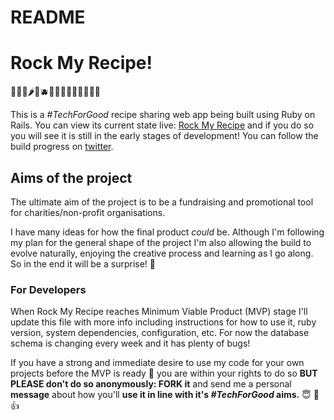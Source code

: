 # README

# Rock My Recipe!
🥦🧅🥒🌶️🥗🫐🍇🥬🧄🥙🥝🧆🍉🥑🌽

This is a *#TechForGood* recipe sharing web app being built using Ruby on Rails. You can view its current state live: [Rock My Recipe](https://www.rockmyrecipe.com) and if you do so you will see it is still in the early stages of development! You can follow the build progress on [twitter](https://twitter.com/rockmyrecipe).

## Aims of the project

The ultimate aim of the project is to be a fundraising and promotional tool for charities/non-profit organisations. 

I have many ideas for how the final product *could* be. Although I'm following my plan for the general shape of the project I'm also allowing the build to evolve naturally, enjoying the creative process and learning as I go along. So in the end it will be a surprise! 🤪

### For Developers

When Rock My Recipe reaches Minimum Viable Product (MVP) stage I'll update this file with more info including instructions for how to use it, ruby version, system dependencies, configuration, etc. For now the database schema is changing every week and it has plenty of bugs!

If you have a strong and immediate desire to use my code for your own projects before the MVP is ready 🤨 you are within your rights to do so **BUT PLEASE don't do so anonymously: FORK it** and send me a personal **message** about how you'll **use it in line with it's *#TechForGood* aims.** 😇 🤝 👍




